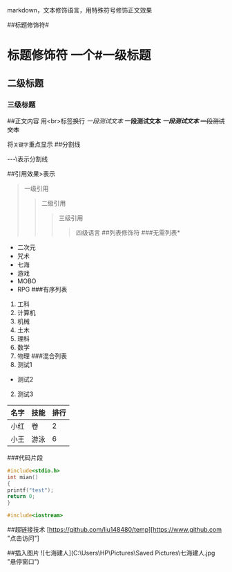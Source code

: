 markdown，文本修饰语言，用特殊符号修饰正文效果

##标题修饰符\#
# 标题修饰符 一个#一级标题
## 二级标题
### 三级标题

##正文内容
用\<br\>标签换行
*一段测试文本*
**一段测试文本**
***一段测试文本***
~~一段测试文本~~

将`关键字`重点显示
##分割线

-\-\-\表示分割线

##引用效果\>表示
>一级引用
>>二级引用
>>>三级引用
>>>>四级语言
##列表修饰符
###无需列表\*
* 二次元
 * 咒术
  * 七海
* 游戏
 * MOBO
  * RPG
###有序列表
1. 工科
 1. 计算机
 2. 机械
 3. 土木
2. 理科
 1. 数学
 2. 物理
###混合列表
1. 测试1
 * 测试2
 2. 测试3


名字|技能|排行
 --|:--|:--|
 小红|卷|2
 小王|游泳|6

###代码片段

```c
#include<stdio.h>
int mian()
{
printf("test");
return 0;
}
```
```cpp
#include<iostream>
```

##超链接技术
[https://github.com/liu148480/temp][https://www.github.com "点击访问"]

##插入图片
![七海建人](C:\Users\HP\Pictures\Saved Pictures\七海建人.jpg "悬停窗口")

